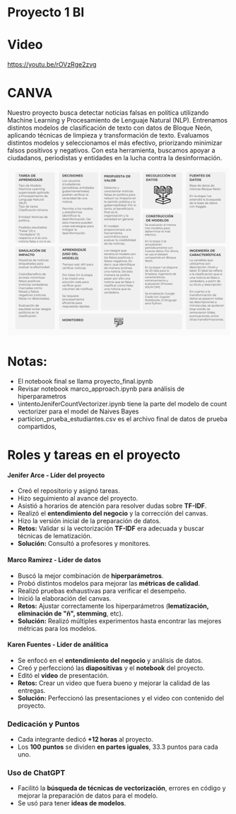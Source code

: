 # Proyecto 1 BI

# **Video**
https://youtu.be/rOVzRge2zvg


# CANVA

Nuestro proyecto busca detectar noticias falsas en política utilizando Machine Learning y Procesamiento de Lenguaje Natural (NLP). Entrenamos distintos modelos de clasificación de texto con datos de Bloque Neón, aplicando técnicas de limpieza y transformación de texto. Evaluamos distintos modelos y seleccionamos el más efectivo, priorizando minimizar falsos positivos y negativos. Con esta herramienta, buscamos apoyar a ciudadanos, periodistas y entidades en la lucha contra la desinformación.

![CANVA](https://github.com/jennn-arce/proy1BI/blob/main/Canvaupdate.png)

# Notas: 
* El notebook final se llama proyecto_final.ipynb
* Revisar notebook marco_approach.ipynb para análisis de hiperparametros
* \intentoJeniferCountVectorizer.ipynb tiene la parte del modelo de count vectorizer para el model de Naives Bayes
* particion_prueba_estudiantes.csv es el archivo final de datos de prueba compartidos,

# **Roles y tareas en el proyecto**  

#### **Jenifer Arce** - Líder del proyecto 
- Creó el repositorio y asignó tareas.  
- Hizo seguimiento al avance del proyecto.  
- Asistió a horarios de atención para resolver dudas sobre **TF-IDF**.  
- Realizó el **entendimiento del negocio** y la corrección del canvas.
- Hizo la versión inicial de la preparación de datos.
- **Retos:** Validar si la vectorización **TF-IDF** era adecuada y buscar técnicas de lematización.  
- **Solución:** Consultó a profesores y monitores.  

#### **Marco Ramirez**  - Líder de datos
- Buscó la mejor combinación de **hiperparámetros**.  
- Probó distintos modelos para mejorar las **métricas de calidad**.  
- Realizó pruebas exhaustivas para verificar el desempeño.  
- Inició la elaboración del canvas.  
- **Retos:** Ajustar correctamente los hiperparámetros (**lematización, eliminación de "ñ", stemming**, etc).  
- **Solución:** Realizó múltiples experimentos hasta encontrar las mejores métricas para los modelos.  

#### **Karen Fuentes**  - Líder de análitica
- Se enfocó en el **entendimiento del negocio** y análisis de datos.  
- Creó y perfeccionó las **diapositivas** y el **notebook** del proyecto.  
- Editó el **video** de presentación. 
- **Retos:** Crear un video que fuera bueno y mejorar la calidad de las entregas.  
- **Solución:** Perfeccionó las presentaciones y el video con contenido del proyecto.  

### **Dedicación y Puntos**  
- Cada integrante dedicó **+12 horas** al proyecto.  
- Los **100 puntos** se dividen **en partes iguales**, 33.3 puntos para cada uno.



### **Uso de ChatGPT**  
- Facilitó la **búsqueda de técnicas de vectorización**, errores en código y mejorar la preparación de datos para el modelo.  
- Se usó para tener **ideas de modelos**.  
